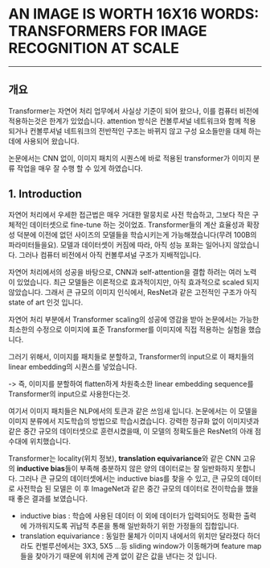# AN IMAGE IS WORTH 16X16 WORDS: TRANSFORMERS FOR IMAGE RECOGNITION AT SCALE
---
## 개요
Transformer는 자연어 처리 업무에서 사실상 기준이 되어 왔으나, 이를 컴퓨터 비전에 적용하는것은 한계가 있었습니다.
attention 방식은 컨볼루셔널 네트워크와 함께 적용되거나 컨볼루셔널 네트워크의 전반적인 구조는 바뀌지 않고 구성 요소들만을 대체 하는데에 사용되어 왔습니다.

논문에서는 CNN 없이, 이미지 패치의 시퀀스에 바로 적용된 transformer가 이미지 분류 작업을 매우 잘 수행 할  수 있게 하였습니다.

## 1. Introduction
자연어 처리에서 우세한 접근법은 매우 거대한 말뭉치로 사전 학습하고, 그보다 작은 구체적인 데이터셋으로 fine-tune 하는 것이었죠.
Transformer들의 계산 효율성과 확장성 덕분에 이전에 없던 사이즈의 모델들을 학습시키는게 가능해졌습니다(무려 100B의 파라미터들을요).
모델과 데이터셋이 커짐에 따라, 아직 성능 포화는 일어나지 않았습니다. 그러나 컴퓨터 비전에서 아직 컨볼루셔널 구조가 지배적입니다. 

자연어 처리에서의 성공을 바탕으로,  CNN과 self-attention을 결합 하려는 여러 노력이 있었습니다. 최근 모델들은 이론적으로 효과적이지만, 아직 효과적으로 scaled 되지 않았습니다.
그래서 큰 규모의 이미지 인식에서, ResNet과 같은 고전적인 구조가 아직 state of art 인것 입니다.

자연어 처리 부분에서 Transformer scaling의 성공에 영감을 받아 논문에서는 가능한 최소한의 수정으로 이미지에 표준 Transformer를 이미지에 직접 적용하는 실험을 했습니다.

그러기 위해서, 이미지를 패치들로 분할하고, Transformer의 input으로 이 패치들의 linear embedding의 시퀀스를 넣었습니다.

-> 즉, 이미지를 분할하여 flatten하게 차원축소한 linear embedding sequence를 Transformer의 input으로 사용한다는것.

여기서 이미지 패치들은 NLP에서의 토큰과 같은 쓰임새 입니다. 논문에서는 이 모델을 이미지 분류에서 지도학습의 방법으로 학습시켰습니다.
강력한 정규화 없이 이미지넷과 같은 중간 규모의 데이터셋으로 훈련시켰을때, 이 모델의 정확도들은 ResNet의 아래 점수대에 위치했습니다.

Transformer는 locality(위치 정보), **translation equivariance**와 같은 CNN 고유의 **inductive bias**들이 부족해 충분하지 않은 양의 데이터로는 잘 일반화하지 못합니다. 
그러나 큰 규모의 데이터셋에서는 inductive bias를 찾을 수 있고, 큰 규모의 데이터로 사전학습 된 모델은 이 후 ImageNet과 같은 중간 규모의 데이터로 전이학습을 했을 때
좋은 결과를 보였습니다. 


* inductive bias : 학습에 사용된 데이터 이 외에 데이터가 입력되어도 정확한 출력에 가까워지도록 귀납적 추론을 통해 일반화하기 위한 가정들의 집합입니다.
* translation equivariance : 동일한 물체가 이미지 내에서의 위치만 달라졌다 하더라도 컨벌루션에서는 3X3, 5X5 ...등 sliding window가 이동해가며 feature map들을
찾아가기 때문에 위치에 관계 없이 같은 값을 낸다는 것 입니다.

